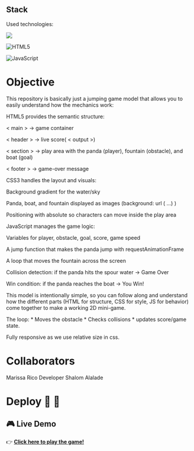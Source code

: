 ## Stack

Used technologies:

<a href="https://developer.mozilla.org/es/docs/Web/CSS">
<img src= "https://user-images.githubusercontent.com/121863208/227808642-a8dcfecb-74b9-4796-8b2b-7bfe5cf1b4ba.svg"/>
</a>

![HTML5](https://img.shields.io/badge/html5-%23E34F26.svg?style=for-the-badge&logo=html5&logoColor=white)

![JavaScript](https://img.shields.io/badge/javascript-%23323330.svg?style=for-the-badge&logo=javascript&logoColor=%23F7DF1E)

# Objective

This repository is basically just a jumping game model that allows you to easily understand how the mechanics work:

HTML5 provides the semantic structure:

 < main > → game container

< header > → live score( < output >)

< section > → play area with the panda (player), fountain (obstacle), and boat (goal)

< footer > → game-over message

CSS3 handles the layout and visuals:

Background gradient for the water/sky

Panda, boat, and fountain displayed as images (background: url ( ...) )

Positioning with absolute so characters can move inside the play area

JavaScript manages the game logic:

Variables for player, obstacle, goal, score, game speed

A jump function that makes the panda jump with requestAnimationFrame

A loop that moves the fountain across the screen

Collision detection: if the panda hits the spour water → Game Over

Win condition: if the panda reaches the boat → You Win!

This model is intentionally simple, so you can follow along and understand how the different parts (HTML for structure, CSS for style, JS for behavior) come together to make a working 2D mini-game.

The loop:  * Moves the obstacle * Checks collisions * updates score/game state. 

Fully responsive as we use relative size in css.

# Collaborators 
Marissa Rico Developer
Shalom Alalade

# Deploy 🚀 🚀 
 ## 🎮 Live Demo 
👉 [**Click here to play the game!**](https://maricode-40.github.io/panda-jumping-game-mayerfeld-final/)


